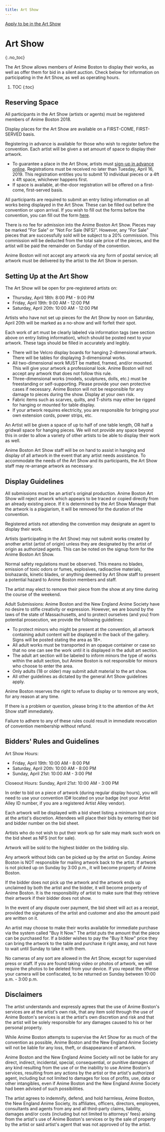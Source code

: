 ```yaml
---
title: Art Show
---
```

<div class="menu-secondary col-sm-3 float-right">
  <a href="/AB-Site-Redesign/applications/artshow/art_show_form.html" class="btn btn-secondary">
    Apply to be in the Art Show
  </a>
</div>

# Art Show
{:.no_toc}

The Art Show allows members of Anime Boston to display their works, as well as offer them for bid in a silent auction. Check below for information on participating in the Art Show, as well as operating hours.

1. TOC
{:toc}

## Reserving Space
All participants in the Art Show (artists or agents) must be registered members of Anime Boston 2018.

Display places for the Art Show are available on a FIRST-COME, FIRST-SERVED basis.

Registering in advance is available for those who wish to register before the convention. Each artist will be given a set amount of space to display their artwork.

- To guarantee a place in the Art Show, artists must  [sign-up in advance online](/AB-Site-Redesign/applications/artshow/art_show_form.html). Registrations must be received no later than Tuesday, April 16, 2019. This registration entitles you to submit 10 individual pieces or a 4ft x 4ft space, whichever happens first.
- If space is available, at-the-door registration will be offered on a first-come, first-served basis.

All participants are required to submit an entry listing information on all works being displayed in the Art Show. These can be filled out before the convention or upon arrival. If you wish to fill out the forms before the convention, you can fill out the form [here](/AB-Site-Redesign/applications/artshow/art_show_form.html).

There is no fee for admission into the Anime Boston Art Show. Pieces may be marked "For Sale" or "Not For Sale (NFS)". However, any "For Sale" pieces that are successfully sold will be subject to a 20% commission. This commission will be deducted from the total sale price of the pieces, and the artist will be paid the remainder on Sunday of the convention.

Anime Boston will not accept any artwork via any form of postal service; all artwork must be delivered by the artist to the Art Show in person.

## Setting Up at the Art Show
The Art Show will be open for pre-registered artists on:
- Thursday, April 18th: 8:00 PM - 9:00 PM
- Friday, April 19th: 9:00 AM - 12:00 PM
- Saturday, April 20th: 10:00 AM - 12:00 PM

Artists who have not set up pieces for the Art Show by noon on Saturday, April 20th will be marked as a no-show and will forfeit their spot.

Each work of art must be clearly labeled via information tags (see section above on entry listing information), which should be posted next to your artwork. These tags should be filled in accurately and legibly.
- There will be Velcro display boards for hanging 2-dimensional artwork. There will be tables for displaying 3-dimensional works.
- All two-dimensional work MUST be matted, framed, and/or mounted. This will give your artwork a professional look. Anime Boston will not accept any artwork that does not follow this rule.
- Three-dimensional works (models, sculptures, dolls, etc.) must be freestanding or self-supporting. Please provide your own protective cases if necessary. Anime Boston will not be responsible for any damage to pieces during the show. Display at your own risk.
- Fabric items such as scarves, quilts, and T-shirts may either be rigged for hanging or mounted for table display.
- If your artwork requires electricity, you are responsible for bringing your own extension cords, power strips, etc.

An Artist will be given a space of up to half of one table length, OR half a gridwall space for hanging pieces. We will not provide any space beyond this in order to allow a variety of other artists to be able to display their work as well.

Anime Boston Art Show staff will be on hand to assist in hanging and display of all artwork in the event that any artist needs assistance. To accommodate the needs of the Art Show and its participants, the Art Show staff may re-arrange artwork as necessary.

## Display Guidelines
All submissions must be an artist's original production. Anime Boston Art Show will reject artwork which appears to be traced or copied directly from an already existing piece. If it is determined by the Art Show Manager that the artwork is a plagiarism, it will be removed for the duration of the convention.

Registered artists not attending the convention may designate an agent to display their work.

Artists (participating in the Art Show) may not submit works created by another artist (artist of origin) unless they are designated by the artist of origin as authorized agents. This can be noted on the signup form for the Anime Boston Art Show.

Normal safety regulations must be observed. This means no blades, emission of toxic odors or fumes, explosives, radioactive materials, biohazards, kinetic blades, or anything deemed by Art Show staff to present a potential hazard to Anime Boston members and staff.

The artist may elect to remove their piece from the show at any time during the course of the weekend.

Adult Submissions: Anime Boston and the New England Anime Society have no desire to stifle creativity or expression. However, we are bound by the laws of the state of Massachusetts, and to protect ourselves (and you) from potential prosecution, we provide the following guidelines:
- To protect minors who might be present at the convention, all artwork containing adult content will be displayed in the back of the gallery. Signs will be posted stating the area as 18+.
- All adult works must be transported in an opaque container or case so that no one can see the work until it is displayed in the adult art section.
- The adult art section will be labeled to inform minors the type of works within the adult section, but Anime Boston is not responsible for minors who choose to enter the area.
- Only adults (18 or older) may submit adult material to the art show.
- All other guidelines as dictated by the general Art Show guidelines apply.

Anime Boston reserves the right to refuse to display or to remove any work, for any reason at any time.

If there is a problem or question, please bring it to the attention of the Art Show staff immediately.

Failure to adhere to any of these rules could result in immediate revocation of convention membership without refund.

## Bidders' Rules and Guidelines
Art Show Hours:
- Friday, April 19th: 10:00 AM - 8:00 PM
- Saturday, April 20th: 10:00 AM - 8:00 PM
- Sunday, April 21st: 10:00 AM - 3:00 PM

Closeout Hours: Sunday, April 21st: 10:00 AM - 3:00 PM

In order to bid on a piece of artwork (during regular display hours), you will need to use your convention ID# located on your badge (not your Artist Alley ID number, if you are a registered Artist Alley vendor).

Each artwork will be displayed with a bid sheet listing a minimum bid price at the artist's discretion. Attendees will place their bids by entering their bid and bidder number on the bid sheet.

Artists who do not wish to put their work up for sale may mark such work on the bid sheet as NFS (not for sale).

Artwork will be sold to the highest bidder on the bidding slip.

Any artwork without bids can be picked up by the artist on Sunday. Anime Boston is NOT responsible for mailing artwork back to the artist. If artwork is not picked up on Sunday by 3:00 p.m., it will become property of Anime Boston.

If the bidder does not pick up the artwork and the artwork ends up unclaimed by both the artist and the bidder, it will become property of Anime Boston. It is the responsibility of artist to make sure that they retrieve their artwork if their bidder does not show.

In the event of any dispute over payment, the bid sheet will act as a receipt, provided the signatures of the artist and customer and also the amount paid are written on it.

An artist may choose to make their works available for immediate purchase via the system called "Buy It Now." The artist puts the amount that the piece can be purchased for. If a bidder wishes to pay the "Buy It Now" price they can bring the artwork to the table and purchase it right away, and not have to wait until Sunday to take it with them.

No cameras of any sort are allowed in the Art Show, except for supervised press or staff. If you are found taking video or photos of artwork, we will require the photos to be deleted from your device. If you repeat the offense your camera will be confiscated, to be returned on Sunday between 10:00 a.m. - 3:00 p.m.

## Disclaimers
The artist understands and expressly agrees that the use of Anime Boston's services are at the artist's own risk, that any item sold through the use of Anime Boston's services is at the artist's own discretion and risk and that the artist will be solely responsible for any damages caused to his or her personal property.

While Anime Boston attempts to supervise the Art Show for as much of the convention as possible, Anime Boston and the New England Anime Society will not be liable for any loss, theft, or disappearance of artwork.

Anime Boston and the New England Anime Society will not be liable for any direct, indirect, incidental, special, consequential, or punitive damages of any kind resulting from the use of or the inability to use Anime Boston's services, resulting from any actions by the artist or the artist's authorized agent, including but not limited to damages for loss of profits, use, data or other intangibles, even if Anime Boston and the New England Anime Society had been advised of such possibilities.

The artist agrees to indemnify, defend, and hold harmless, Anime Boston, the New England Anime Society, its affiliates, officers, directors, employees, consultants and agents from any and all third-party claims, liability, damages and/or costs (including but not limited to attorneys' fees) arising from the artist's use of Anime Boston's services or by the sale of property by the artist or said artist's agent that was not approved of by the artist.
